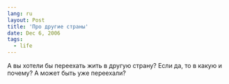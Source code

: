 ```yaml
---
lang: ru
layout: Post
title: 'Про другие страны'
date: Dec 6, 2006
tags:
  - life
---
```


А вы хотели бы переехать жить в другую страну? Если да, то в какую и почему? А может быть уже переехали?
